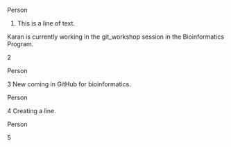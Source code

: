 Person

1. This is a line of text.



Karan is currently working in the git_workshop session in the Bioinformatics Program.

2



Person

3 New coming in GitHub for bioinformatics.



Person

4
Creating a line.


Person

5



